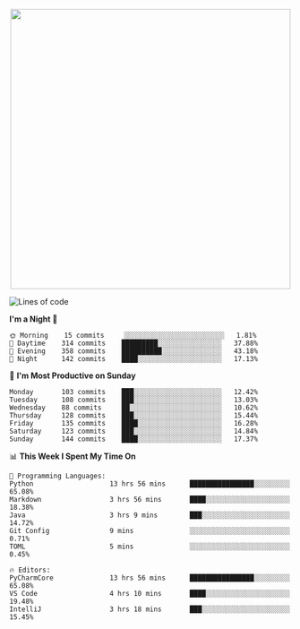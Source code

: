 <!--

[![Hits](https://hits.seeyoufarm.com/api/count/incr/badge.svg?url=https%3A%2F%2Fgithub.com/sangm1n)](https://hits.seeyoufarm.com) 
[![Repos Badge](https://badges.pufler.dev/repos/sangm1n)](https://badges.pufler.dev)
[![Github Badge](http://img.shields.io/badge/-github-black?style=flat-square&logo=github&logoColor=white&link=https:https://github.com/sangm1n/)](https://github.com/sangm1n/)
[![Netlify Badge](https://img.shields.io/badge/-TIL-00C7B7?style=flat-square&logo=Netlify&logoColor=white&link=https://sangminlog.netlify.com)](https://sangminlog.netlify.com)
[![Hugo Badge](https://img.shields.io/badge/-techblog-FF4088?style=flat-square&logo=Hugo&logoColor=white&link=https://sangm1n.github.io)](https://sangm1n.github.io)
[![Mail Badge](http://img.shields.io/badge/-mail-D14836?style=flat-square&logo=Gmail&logoColor=white&link=mailto:dltkd96als@naver.com)](mailto:dltkd96als@naver.com/)

![Lines of code](https://img.shields.io/badge/From%20Hello%20World%20I%27ve%20Written-3.9%20million%20lines%20of%20code-blue)
-->

<!--  -->

<p align="center">
  <a href="https://sangm1n.github.io/">
    <img src="https://user-images.githubusercontent.com/46131688/100516133-08bf3880-31c5-11eb-97ce-0548a7b3a35a.png" width="500">
  </a>
</p>

<!--START_SECTION:waka-->
![Lines of code](https://img.shields.io/badge/From%20Hello%20World%20I%27ve%20Written-5.5%20million%20lines%20of%20code-blue)

**I'm a Night 🦉** 

```text
🌞 Morning    15 commits     ░░░░░░░░░░░░░░░░░░░░░░░░░   1.81% 
🌆 Daytime    314 commits    █████████░░░░░░░░░░░░░░░░   37.88% 
🌃 Evening    358 commits    ██████████░░░░░░░░░░░░░░░   43.18% 
🌙 Night      142 commits    ████░░░░░░░░░░░░░░░░░░░░░   17.13%

```
📅 **I'm Most Productive on Sunday** 

```text
Monday       103 commits    ███░░░░░░░░░░░░░░░░░░░░░░   12.42% 
Tuesday      108 commits    ███░░░░░░░░░░░░░░░░░░░░░░   13.03% 
Wednesday    88 commits     ██░░░░░░░░░░░░░░░░░░░░░░░   10.62% 
Thursday     128 commits    ███░░░░░░░░░░░░░░░░░░░░░░   15.44% 
Friday       135 commits    ████░░░░░░░░░░░░░░░░░░░░░   16.28% 
Saturday     123 commits    ███░░░░░░░░░░░░░░░░░░░░░░   14.84% 
Sunday       144 commits    ████░░░░░░░░░░░░░░░░░░░░░   17.37%

```


📊 **This Week I Spent My Time On** 

```text
💬 Programming Languages: 
Python                   13 hrs 56 mins      ████████████████░░░░░░░░░   65.08% 
Markdown                 3 hrs 56 mins       ████░░░░░░░░░░░░░░░░░░░░░   18.38% 
Java                     3 hrs 9 mins        ███░░░░░░░░░░░░░░░░░░░░░░   14.72% 
Git Config               9 mins              ░░░░░░░░░░░░░░░░░░░░░░░░░   0.71% 
TOML                     5 mins              ░░░░░░░░░░░░░░░░░░░░░░░░░   0.45%

🔥 Editors: 
PyCharmCore              13 hrs 56 mins      ████████████████░░░░░░░░░   65.08% 
VS Code                  4 hrs 10 mins       ████░░░░░░░░░░░░░░░░░░░░░   19.48% 
IntelliJ                 3 hrs 18 mins       ███░░░░░░░░░░░░░░░░░░░░░░   15.45%

```


<!--END_SECTION:waka-->


<!--
**sangm1n/sangm1n** is a ✨ _special_ ✨ repository because its `README.md` (this file) appears on your GitHub profile.

Here are some ideas to get you started:

- 🔭 I’m currently working on ...
- 🌱 I’m currently learning ...
- 👯 I’m looking to collaborate on ...
- 🤔 I’m looking for help with ...
- 💬 Ask me about ...
- 📫 How to reach me: ...
- 😄 Pronouns: ...
- ⚡ Fun fact: ...

https://shields.io/
-->


